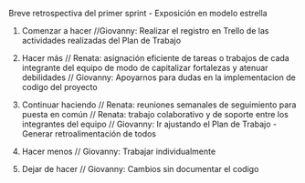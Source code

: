 Breve retrospectiva del primer sprint - Exposición en modelo estrella

1) Comenzar a hacer
//Giovanny: Realizar el registro en Trello de las actividades realizadas del Plan de Trabajo

2) Hacer más
// Renata: asignación eficiente de tareas o trabajos de cada integrante del equipo de modo de capitalizar fortalezas y atenuar debilidades
// Giovanny: Apoyarnos para dudas en la implementacion de codigo del proyecto

3) Continuar haciendo
// Renata: reuniones semanales de seguimiento para puesta en común
// Renata: trabajo colaborativo y de soporte entre los integrantes del equipo
// Giovanny: Ir ajustando el Plan de Trabajo - Generar retroalimentación de todos

4) Hacer menos
// Giovanny: Trabajar individualmente

5) Dejar de hacer
// Giovanny: Cambios sin documentar el codigo
